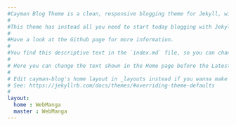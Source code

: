 ```yaml
---
#Cayman Blog Theme is a clean, responsive blogging theme for Jekyll, with social features. It is inspired by the Cayman Theme for Github Pages, which can be greatly used for single projects but not as blogging platform.
#
#This theme has instead all you need to start today blogging with Jekyll, and no effort: pages, posts, few social buttons. Try loading this on mobile too.
#
#Have a look at the Github page for more information.
#
#You find this descriptive text in the `index.md` file, so you can change it, or remove it completely, according to your needs.
#
# Here you can change the text shown in the Home page before the Latest Posts section.
#
# Edit cayman-blog's home layout in _layouts instead if you wanna make some changes
# See: https://jekyllrb.com/docs/themes/#overriding-theme-defaults
#
layout:
  home : WebManga
  master : WebManga
---
```


